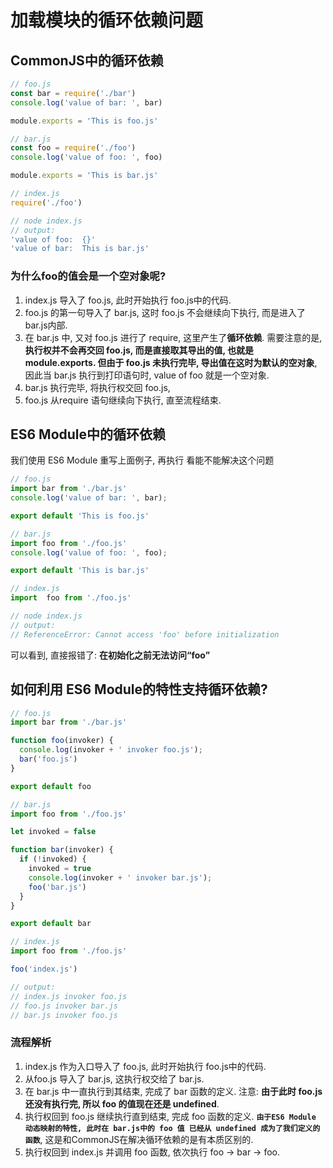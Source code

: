 # 加载模块的循环依赖问题

## CommonJS中的循环依赖

```js
// foo.js
const bar = require('./bar')
console.log('value of bar: ', bar)

module.exports = 'This is foo.js'

// bar.js
const foo = require('./foo')
console.log('value of foo: ', foo)

module.exports = 'This is bar.js'

// index.js
require('./foo')

// node index.js
// output:
'value of foo:  {}'
'value of bar:  This is bar.js'
```

### 为什么foo的值会是一个空对象呢?
  1. index.js 导入了 foo.js, 此时开始执行 foo.js中的代码.
  2. foo.js 的第一句导入了 bar.js, 这时 foo.js 不会继续向下执行, 而是进入了 bar.js内部.
  3. 在 bar.js 中, 又对 foo.js 进行了 require, 这里产生了**循环依赖**. 需要注意的是, **执行权并不会再交回 foo.js, 而是直接取其导出的值, 也就是 module.exports. 但由于 foo.js 未执行完毕, 导出值在这时为默认的空对象**, 因此当 bar.js 执行到打印语句时, value of foo 就是一个空对象.
  4. bar.js 执行完毕, 将执行权交回 foo.js,
  5. foo.js 从require 语句继续向下执行, 直至流程结束.

## ES6 Module中的循环依赖
我们使用 ES6 Module 重写上面例子, 再执行 看能不能解决这个问题
```js
// foo.js
import bar from './bar.js'
console.log('value of bar: ', bar);

export default 'This is foo.js'

// bar.js
import foo from './foo.js'
console.log('value of foo: ', foo);

export default 'This is bar.js'

// index.js
import  foo from './foo.js'

// node index.js
// output:
// ReferenceError: Cannot access 'foo' before initialization
```
可以看到, 直接报错了: **在初始化之前无法访问“foo”**

## 如何利用 ES6 Module的特性支持循环依赖?
```js
// foo.js
import bar from './bar.js'

function foo(invoker) {
  console.log(invoker + ' invoker foo.js');
  bar('foo.js')
}

export default foo

// bar.js
import foo from './foo.js'

let invoked = false

function bar(invoker) {
  if (!invoked) {
    invoked = true
    console.log(invoker + ' invoker bar.js');
    foo('bar.js')
  }
}

export default bar

// index.js
import foo from './foo.js'

foo('index.js')

// output:
// index.js invoker foo.js
// foo.js invoker bar.js
// bar.js invoker foo.js
```
### 流程解析
  1. index.js 作为入口导入了 foo.js, 此时开始执行 foo.js中的代码.
  2. 从foo.js 导入了 bar.js, 这执行权交给了 bar.js.
  3. 在 bar.js 中一直执行到其结束, 完成了 bar 函数的定义. 注意: **由于此时 foo.js 还没有执行完, 所以 foo 的值现在还是 undefined**.
  4. 执行权回到 foo.js 继续执行直到结束, 完成 foo 函数的定义. **`由于ES6 Module 动态映射的特性, 此时在 bar.js中的 foo 值 已经从 undefined 成为了我们定义的函数`**, 这是和CommonJS在解决循环依赖的是有本质区别的.
  5. 执行权回到 index.js 并调用 foo 函数, 依次执行 foo → bar → foo.